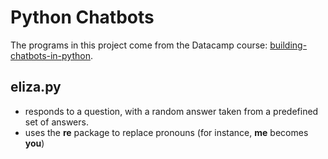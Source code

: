 # Python Chatbots

The programs in this project come from the Datacamp course: [building-chatbots-in-python](https://campus.datacamp.com/courses/building-chatbots-in-python).


## eliza.py
* responds to a question, with a random answer taken from a predefined set of answers.
* uses the __re__ package to replace pronouns (for instance, __me__ becomes __you__)
